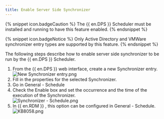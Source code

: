 ```yaml
---
title: Enable Server Side Synchronizer
---
```

{% snippet icon.badgeCaution %}
The {{ en.DPS }} Scheduler must be installed and running to have this feature enabled.
{% endsnippet %}

{% snippet icon.badgeNotice %}
Only Active Directory and VMWare synchronizer entry types are supported by this feature.
{% endsnippet %}

The following steps describe how to enable server side synchronizer to be run by the {{ en.DPS }} Scheduler.

1. From the {{ en.DPS }} web interface, create a new Synchronizer entry.  
![New Synchronizer entry.png](/img/en/kb/kb8056.png)
1. Fill in the properties for the selected Synchronizer.
1. Go in General - Schedule
1. Check the Enable box and set the occurrence and the time of the execution of the Synchronizer.  
![Synchronizer - Schedule.png](/img/en/kb/kb8057.png)
1. In {{ en.RDM }} , this option can be configured in General - Schedule.  
![KB8058.png](/img/en/kb/KB8058.png)